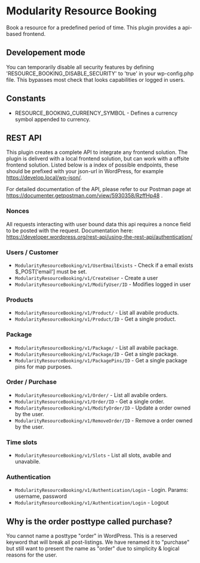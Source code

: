 # Modularity Resource Booking

Book a resource for a predefined period of time. This plugin provides a api-based frontend. 

## Developement mode
You can temporarily disable all security features by defining 'RESOURCE_BOOKING_DISABLE_SECURITY' to 'true' in your wp-config.php file. This bypasses most check that looks capabilities or logged in users.  

## Constants
- RESOURCE_BOOKING_CURRENCY_SYMBOL - Defines a currency symbol appended to currency. 

## REST API
This plugin creates a complete API to integrate any frontend solution. The plugin is deliverd with a local frontend solution, but can work with a offsite frontend solution. Listed below is a index of possible endpoints, these should be prefixed with your json-url in WordPress, for example https://develop.local/wp-json/. 

For detailed documentation of the API, please refer to our Postman page at https://documenter.getpostman.com/view/5930358/RzffHp48 . 

### Nonces
All requests interacting with user bound data this api requires a nonce field to be posted with the request. Documentation here: https://developer.wordpress.org/rest-api/using-the-rest-api/authentication/

### Users / Customer

* ``` ModularityResourceBooking/v1/UserEmailExists ``` - Check if a email exists $_POST['email'] must be set. 
* ``` ModularityResourceBooking/v1/CreateUser ``` - Create a user
* ``` ModularityResourceBooking/v1/ModifyUser/ID ``` - Modifies logged in user

### Products

* ``` ModularityResourceBooking/v1/Product/ ``` - List all avabile products. 
* ``` ModularityResourceBooking/v1/Product/ID ``` - Get a single product. 

### Package

* ``` ModularityResourceBooking/v1/Package/ ``` - List all avabile package. 
* ``` ModularityResourceBooking/v1/Package/ID ``` - Get a single package. 
* ``` ModularityResourceBooking/v1/PackagePins/ID ``` - Get a single package pins for map purposes. 

### Order / Purchase

* ``` ModularityResourceBooking/v1/Order/ ``` - List all avabile orders. 
* ``` ModularityResourceBooking/v1/Order/ID ``` - Get a single order. 
* ``` ModularityResourceBooking/v1/ModifyOrder/ID ``` - Update a order owned by the user. 
* ``` ModularityResourceBooking/v1/RemoveOrder/ID ``` - Remove a order owned by the user. 

### Time slots

* ``` ModularityResourceBooking/v1/Slots ``` - List all slots, avabile and unavabile.

### Authentication

* ``` ModularityResourceBooking/v1/Authentication/Login ``` - Login. Params: username, password
* ``` ModularityResourceBooking/v1/Authentication/Login ```  - Logout

## Why is the order posttype called purchase? 
You cannot name a posttype "order" in WordPress. This is a reserved keyword that will break all post-listings. We have renamed it to "purchase" but still want to present the name as "order" due to simplicity & logical reasons for the user. 
